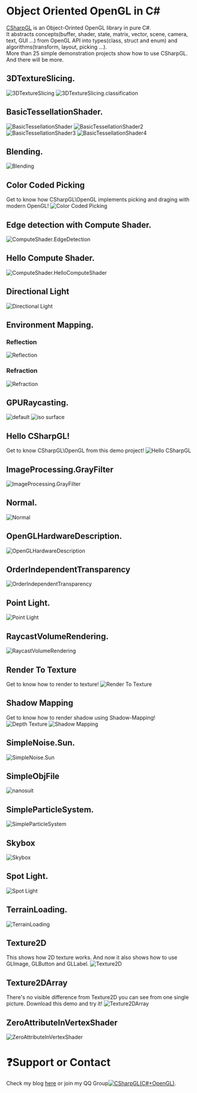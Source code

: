 # Object Oriented OpenGL in C\#   
[CSharpGL](https://github.com/bitzhuwei/CSharpGL) is an Object-Orinted OpenGL library in pure C#.  
It abstracts concepts(buffer, shader, state, matrix, vector, scene, camera, text, GUI ...) from OpenGL API into types(class, struct and enum) and algorithms(transform, layout, picking ...).  
More than 25 simple demonstration projects show how to use CSharpGL. And there will be more.
## 3DTextureSlicing.
![3DTextureSlicing](https://github.com/bitzhuwei/CSharpGL/blob/master/Demos/3DTextureSlicing/3DTextureSlicing.png?raw=true)
![3DTextureSlicing.classification](https://github.com/bitzhuwei/CSharpGL/blob/master/Demos/3DTextureSlicing/3DTextureSlicing.classification.png?raw=true)
## BasicTessellationShader.
![BasicTessellationShader](https://github.com/bitzhuwei/CSharpGL/blob/master/Demos/BasicTessellationShader/BasicTessellationShader.png?raw=true)
![BasicTessellationShader2](https://github.com/bitzhuwei/CSharpGL/blob/master/Demos/BasicTessellationShader/BasicTessellationShader2.png?raw=true)
![BasicTessellationShader3](https://github.com/bitzhuwei/CSharpGL/blob/master/Demos/BasicTessellationShader/BasicTessellationShader3.png?raw=true)
![BasicTessellationShader4](https://github.com/bitzhuwei/CSharpGL/blob/master/Demos/BasicTessellationShader/BasicTessellationShader4.png?raw=true)
## Blending.
![Blending](https://github.com/bitzhuwei/CSharpGL/blob/master/Demos/Blending/Blending.png?raw=true)
## Color Coded Picking
Get to know how CSharpGL\OpenGL implements picking and draging with modern OpenGL!
![Color Coded Picking](https://github.com/bitzhuwei/CSharpGL/blob/master/Demos/ColorCodedPicking/ColorCodedPicking.png?raw=true)
## Edge detection with Compute Shader.
![ComputeShader.EdgeDetection](https://github.com/bitzhuwei/CSharpGL/blob/master/Demos/ComputeShader.EdgeDetection/ComputeShader.EdgeDetection.png?raw=true)
## Hello Compute Shader.
![ComputeShader.HelloComputeShader](https://github.com/bitzhuwei/CSharpGL/blob/master/Demos/ComputeShader.HelloComputeShader/ComputeShader.HelloComputeShader.png?raw=true)
## Directional Light
![Directional Light](https://github.com/bitzhuwei/CSharpGL/blob/master/Demos/DirectionalLight/DirectionalLight.png?raw=true)
## Environment Mapping.
### Reflection
![Reflection](https://github.com/bitzhuwei/CSharpGL/blob/master/Demos/EnvironmentMapping/Reflection.png?raw=true)
### Refraction
![Refraction](https://github.com/bitzhuwei/CSharpGL/blob/master/Demos/EnvironmentMapping/Refraction.png?raw=true)
## GPURaycasting.
![default](https://github.com/bitzhuwei/CSharpGL/blob/master/Demos/GPURaycasting/GPURaycasting.default.png?raw=true)
![iso surface](https://github.com/bitzhuwei/CSharpGL/blob/master/Demos/GPURaycasting/GPURaycasting.isosurface.png?raw=true)
## Hello CSharpGL!
Get to know CSharpGL\OpenGL from this demo project!
![Hello CSharpGL](https://github.com/bitzhuwei/CSharpGL/blob/master/Demos/HelloCSharpGL/HelloCSharpGL.png?raw=true)
## ImageProcessing.GrayFilter
![ImageProcessing.GrayFilter](https://github.com/bitzhuwei/CSharpGL/blob/master/Demos/ImageProcessing.GrayFilter/ImageProcessing.GrayFilter.png?raw=true)
## Normal.
![Normal](https://github.com/bitzhuwei/CSharpGL/blob/master/Demos/Normal/Normal.png?raw=true)
## OpenGLHardwareDescription.
![OpenGLHardwareDescription](https://github.com/bitzhuwei/CSharpGL/blob/master/Demos/OpenGLHardwareDescription/OpenGLHardwareDescription.png?raw=true)
## OrderIndependentTransparency
![OrderIndependentTransparency](https://github.com/bitzhuwei/CSharpGL/blob/master/Demos/OrderIndependentTransparency/OrderIndependentTransparency.png?raw=true)
## Point Light.
![Point Light](https://github.com/bitzhuwei/CSharpGL/blob/master/Demos/PointLight/PointLight.png?raw=true)
## RaycastVolumeRendering.
![RaycastVolumeRendering](https://github.com/bitzhuwei/CSharpGL/blob/master/Demos/RaycastVolumeRendering/RaycastVolumeRendering.png?raw=true)
## Render To Texture
Get to know how to render to texture!
![Render To Texture](https://github.com/bitzhuwei/CSharpGL/blob/master/Demos/RenderToTexture/RenderToTexture.png?raw=true)
## Shadow Mapping
Get to know how to render shadow using Shadow-Mapping!
![Depth Texture](https://github.com/bitzhuwei/CSharpGL/blob/master/Demos/ShadowMapping/DepthTexture.png?raw=true)
![Shadow Mapping](https://github.com/bitzhuwei/CSharpGL/blob/master/Demos/ShadowMapping/ShadowMapping.png?raw=true)
## SimpleNoise.Sun.
![SimpleNoise.Sun](https://github.com/bitzhuwei/CSharpGL/blob/master/Demos/SimpleNoise.Sun/SimpleNoise.Sun.png?raw=true)
## SimpleObjFile
![nanosuit](https://github.com/bitzhuwei/CSharpGL/blob/master/Demos/SimpleObjFile/nanosuit.png?raw=true)
## SimpleParticleSystem.
![SimpleParticleSystem](https://github.com/bitzhuwei/CSharpGL/blob/master/Demos/SimpleParticleSystem/SimpleParticleSystem.png?raw=true)
## Skybox
![Skybox](https://github.com/bitzhuwei/CSharpGL/blob/master/Demos/Skybox/Skybox.png?raw=true)
## Spot Light.
![Spot Light](https://github.com/bitzhuwei/CSharpGL/blob/master/Demos/SpotLight/SpotLight.png?raw=true)
## TerrainLoading.
![TerrainLoading](https://github.com/bitzhuwei/CSharpGL/blob/master/Demos/TerrainLoading/TerrainLoading.png?raw=true)
## Texture2D
This shows how 2D texture works.
And now it also shows how to use GLImage, GLButton and GLLabel.
![Texture2D](https://github.com/bitzhuwei/CSharpGL/blob/master/Demos/Texture2D/Texture2D.png?raw=true)
## Texture2DArray
There's no visible difference from Texture2D you can see from one single picture. Download this demo and try it!
![Texture2DArray](https://github.com/bitzhuwei/CSharpGL/blob/master/Demos/Texture2DArray/Texture2DArray.png?raw=true)
## ZeroAttributeInVertexShader
![ZeroAttributeInVertexShader](https://github.com/bitzhuwei/CSharpGL/blob/master/Demos/ZeroAttributeInVertexShader/ZeroAttributeInVertexShader.png?raw=true)
# :question:Support or Contact
Check my blog [here](http://www.cnblogs.com/bitzhuwei/) or join my QQ Group<a target="_blank" href="http://shang.qq.com/wpa/qunwpa?idkey=98131e619f6da03b96ad2213a1278da4fdd05b42a58d053125ce6ba76cf991f9"><img border="0" src="http://pub.idqqimg.com/wpa/images/group.png" alt="CSharpGL(C#+OpenGL)" title="CSharpGL(C#+OpenGL)"></a>.